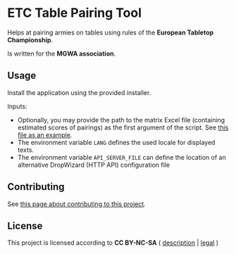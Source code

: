 # ETC Table Pairing Tool

Helps at pairing armies on tables using rules of the **European Tabletop Championship**.

Is written for the **MGWA association**.

## Usage

Install the application using the provided installer.

Inputs:

* Optionally, you may provide the path to the matrix Excel file (containing estimated scores of pairings) as the first argument of the script. See [this file as an example](matrix-xls/src/test/resources/example.xlsx).
* The environment variable `LANG` defines the used locale for displayed texts.
* The environment variable `API_SERVER_FILE` can define the location of an alternative DropWizard (HTTP API) configuration file

## Contributing

See [this page about contributing to this project](CONTRIBUTE.md).

## License

This project is licensed according to **CC BY-NC-SA** ( [description](https://creativecommons.org/licenses/by-nc-sa/4.0/) | [legal](https://creativecommons.org/licenses/by-nc-sa/4.0/legalcode) )
